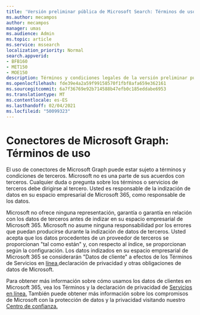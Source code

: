 ```yaml
---
title: 'Versión preliminar pública de Microsoft Search: Términos de uso'
ms.author: mecampos
author: mecampos
manager: umas
ms.audience: Admin
ms.topic: article
ms.service: mssearch
localization_priority: Normal
search.appverid:
- BFB160
- MET150
- MOE150
description: Términos y condiciones legales de la versión preliminar pública de conectores de Microsoft Graph para Microsoft Search
ms.openlocfilehash: fde39e4a2a59f99158570f1fbf8afa659e362161
ms.sourcegitcommit: 6a7f36769e92b714588b47efb0c185eddabe6953
ms.translationtype: MT
ms.contentlocale: es-ES
ms.lasthandoff: 02/04/2021
ms.locfileid: "50099323"
---
```

<!---Previous ms.author: anfowler --->

# <a name="microsoft-graph-connectors-terms-of-use"></a>Conectores de Microsoft Graph: Términos de uso

El uso de conectores de Microsoft Graph puede estar sujeto a términos y condiciones de terceros. Microsoft no es una parte de sus acuerdos con terceros. Cualquier duda o pregunta sobre los términos o servicios de terceros debe dirigirse al tercero. Usted es responsable de la indización de datos en su espacio empresarial de Microsoft 365, como responsable de los datos.

Microsoft no ofrece ninguna representación, garantía o garantía en relación con los datos de terceros antes de indizar en su espacio empresarial de Microsoft 365.  Microsoft no asume ninguna responsabilidad por los errores que puedan producirse durante la indización de datos de terceros.  Usted acepta que los datos procedentes de un proveedor de terceros se proporcionan "tal como están" y, con respecto al índice, se proporcionan según la configuración. Los datos indizados en su espacio empresarial de Microsoft 365 se considerarán "Datos de cliente" a efectos de los Términos de Servicios en [línea,](http://www.microsoftvolumelicensing.com/Downloader.aspx?documenttype=OST&lang=English)declaración de privacidad y otras obligaciones de datos de Microsoft. [](https://privacy.microsoft.com/privacystatement)

Para obtener más información sobre cómo usamos los datos de clientes en Microsoft 365, vea los Términos y la declaración de privacidad de [Servicios](http://www.microsoftvolumelicensing.com/Downloader.aspx?documenttype=OST&lang=English) [en línea.](https://privacy.microsoft.com/privacystatement) También puede obtener más información sobre los compromisos de Microsoft con la protección de datos y la privacidad visitando nuestro [Centro de confianza.](https://www.microsoft.com/trust-center)
